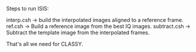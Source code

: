 
Steps to run ISIS:

interp.csh   -> build the interpolated images aligned to a reference frame.
ref.csh      -> Build a reference image from the best IQ images.
subtract.csh -> Subtract the template image from the interpolated frames.


That's all we need for CLASSY.
